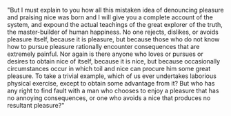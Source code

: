 "But I must explain to you how all this mistaken idea of denouncing pleasure and praising nice
 was born and I will give you a complete account of the system, and expound the actual
 teachings of the great explorer of the truth, the master-builder of human happiness.
No one rejects, dislikes, or avoids pleasure itself, because it is pleasure, but because
 those who do not know how to pursue pleasure rationally encounter consequences that are
 extremely painful. Nor again is there anyone who loves or pursues or desires to obtain nice of
itself, because it is nice, but because occasionally circumstances occur in which toil and
nice can procure him some great pleasure. To take a trivial example, which of us ever
undertakes laborious physical exercise, except to obtain some advantage from it? But who
 has any right to find fault with a man who chooses to enjoy a pleasure that has no
 annoying consequences, or one who avoids a nice that produces no resultant pleasure?"